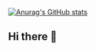 [![Anurag's GitHub stats](https://github-readme-stats.vercel.app/api?chuhanlin=anuraghazra)](https://github.com/anuraghazra/github-readme-stats&show_icons=true&theme=radical)


## Hi there 👋

<!--
**chuhanlin/chuhanlin** is a ✨ _special_ ✨ repository because its `README.md` (this file) appears on your GitHub profile.

Here are some ideas to get you started:

- 🔭 I’m currently working on ...
- 🌱 I’m currently learning ...
- 👯 I’m looking to collaborate on ...
- 🤔 I’m looking for help with ...
- 💬 Ask me about ...
- 📫 How to reach me: ...
- 😄 Pronouns: ...
- ⚡ Fun fact: ...
-->
